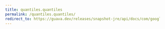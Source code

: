 ```yaml
---
title: quantiles.quantiles
permalink: /quantiles.quantiles/
redirect_to: https://guava.dev/releases/snapshot-jre/api/docs/com/google/common/math/Quantiles.html#Quantiles--
---
```

